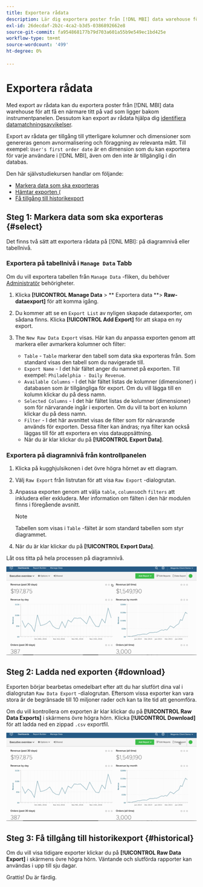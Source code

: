 ```yaml
---
title: Exportera rådata
description: Lär dig exportera poster från [!DNL MBI] data warehouse för att få en närmare titt på vad som ligger bakom instrumentpanelen.
exl-id: 26decdaf-2b2c-4ca2-b3d5-0386892662e8
source-git-commit: fa954868177b79d703a601a55b9e549ec1bd425e
workflow-type: tm+mt
source-wordcount: '499'
ht-degree: 0%

---
```


# Exportera rådata

Med export av rådata kan du exportera poster från [!DNL MBI] data warehouse för att få en närmare titt på vad som ligger bakom instrumentpanelen. Dessutom kan export av rådata hjälpa dig [identifiera datamatchningsavvikelser](https://experienceleague.adobe.com/docs/commerce-knowledge-base/kb/troubleshooting/miscellaneous/using-data-exports-to-pinpoint-discrepancies.html?lang=en).

Export av rådata ger tillgång till ytterligare kolumner och dimensioner som genereras genom avnormalisering och föraggning av relevanta mått. Till exempel: `User's first order date` är en dimension som du kan exportera för varje användare i [!DNL MBI], även om den inte är tillgänglig i din databas.

Den här självstudiekursen handlar om följande:

* [Markera data som ska exporteras](#select)
* [Hämtar exporten (](#download)
* [Få tillgång till historikexport](#historical)

## Steg 1: Markera data som ska exporteras {#select}

Det finns två sätt att exportera rådata på [!DNL MBI]: på diagramnivå eller tabellnivå.

### Exportera på tabellnivå i `Manage Data` Tabb

Om du vill exportera tabellen från `Manage Data` -fliken, du behöver [Administratör](../administrator/user-management/user-management.md) behörigheter.

1. Klicka **[!UICONTROL Manage Data** > ** Exportera data **> **Raw-dataexport]** för att komma igång.
1. Du kommer att se en `Export List` av nyligen skapade dataexporter, om sådana finns. Klicka **[!UICONTROL Add Export]** för att skapa en ny export.
1. The `New Raw Data Export` visas. Här kan du anpassa exporten genom att markera eller avmarkera kolumner och filter:

   * `Table` - `Table` markerar den tabell som data ska exporteras från. Som standard visas den tabell som du navigerade till.
   * `Export Name` - I det här fältet anger du namnet på exporten. Till exempel: `Philadelphia - Daily Revenue`.
   * `Available Columns` - I det här fältet listas de kolumner (dimensioner) i databasen som är tillgängliga för export. Om du vill lägga till en kolumn klickar du på dess namn.
   * `Selected Columns` - I det här fältet listas de kolumner (dimensioner) som för närvarande ingår i exporten. Om du vill ta bort en kolumn klickar du på dess namn.
   * `Filter` - I det här avsnittet visas de filter som för närvarande används för exporten. Dessa filter kan ändras; nya filter kan också läggas till för att exportera en viss datauppsättning.
   * När du är klar klickar du på **[!UICONTROL Export Data]**.

### Exportera på diagramnivå från kontrollpanelen

1. Klicka på kugghjulsikonen i det övre högra hörnet av ett diagram.
1. Välj `Raw Export` från listrutan för att visa `Raw Export` -dialogrutan.
1. Anpassa exporten genom att välja `table`, `columns`och `filters` att inkludera eller exkludera. Mer information om fälten i den här modulen finns i föregående avsnitt.
   >[!NOTE]
   >
   >Tabellen som visas i `Table` -fältet är som standard tabellen som styr diagrammet.

1. När du är klar klickar du på **[!UICONTROL Export Data]**.

Låt oss titta på hela processen på diagramnivå.

![](../assets/Chart-level_export.gif)

## Steg 2: Ladda ned exporten {#download}

Exporten börjar bearbetas omedelbart efter att du har slutfört dina val i dialogrutan `Raw Data Export` -dialogrutan. Eftersom vissa exporter kan vara stora är de begränsade till 10 miljoner rader och kan ta lite tid att genomföra.

Om du vill kontrollera om exporten är klar klickar du på **[!UICONTROL Raw Data Exports]** i skärmens övre högra hörn. Klicka **[!UICONTROL Download]** för att ladda ned en zippad `.csv` exportfil.

![](../assets/Downloading_export.gif)

## Steg 3: Få tillgång till historikexport {#historical}

Om du vill visa tidigare exporter klickar du på **[!UICONTROL Raw Data Export]** i skärmens övre högra hörn. Väntande och slutförda rapporter kan användas i upp till sju dagar.

Grattis! Du är färdig.
